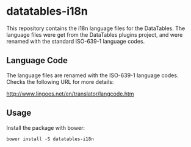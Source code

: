 # datatables-i18n

This repository contains the i18n language files for the DataTables. The language files were get from the DataTables plugins
project, and were renamed with the standard ISO-639-1 language codes. 

## Language Code

The language files are renamed with the ISO-639-1 language codes. Checks the following URL for more details:

http://www.lingoes.net/en/translator/langcode.htm

## Usage

Install the package with bower:

```
bower install -S datatables-i18n
```
